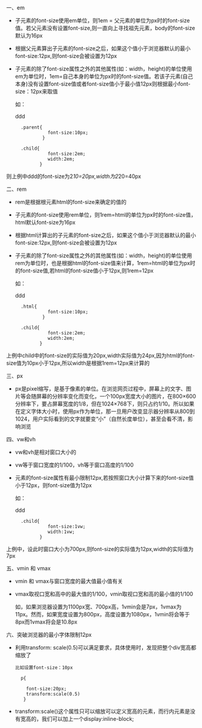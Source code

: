 一、em

* 子元素的font-size使用em单位，则1em = 父元素的单位为px时的font-size值。若父元素没有设置font-size,则一直向上寻找祖先元素，body的font-size默认为16px
* 根据父元素算出子元素的font-size之后，如果这个值小于浏览器默认的最小font-size:12px,则font-size会被设置为12px
* 子元素的除了font-size属性之外的其他属性(如：width，height)的单位使用em为单位时，1em=自己本身的单位为px时的font-size值。若该子元素(自己本身)没有设置font-size值或者font-size值小于最小值12px则根据最小font-size：12px来取值

	如：<div class='parent'>
	          <div class='child'>ddd</div>
	    </div>

	 	.parent{
	              font-size:10px;
	            }
	
	    .child{
	              font-size:2em;
	              width:2em;
	           }

则上例中ddd的font-size为2*10=20px,width为2*20=40px

二、rem

* rem是根据根元素html的font-size来确定的值的
* 子元素的font-size使用rem单位，则1rem=html的单位为px时的font-size值，html默认font-size为16px
* 根据html计算出的子元素的font-size之后，如果这个值小于浏览器默认的最小font-size:12px,则font-size会被设置为12px
* 子元素的除了font-size属性之外的其他属性(如：width，height)的单位使用rem为单位时，也是根据html的font-size值来计算，1rem=html的单位为px时的font-size值,若html的font-size值小于12px,则1rem=12px

	如：<div class='parent'>
	          <div class='child'>ddd</div>
	    </div>

	 	.html{
	              font-size:10px;
	            }
	
	    .child{
	              font-size:2em;
	              width:2em;
	           }

上例中child中的font-size的实际值为20px,width实际值为24px,因为html的font-size值为10px小于12px,所以width是根据1rem=12px来计算的

三、px

* px是pixel缩写，是基于像素的单位。在浏览网页过程中，屏幕上的文字、图片等会随屏幕的分辨率变化而变化，一个100px宽度大小的图片，在800×600分辨率下，要占屏幕宽度的1/8，但在1024×768下，则只占约1/10。所以如果在定义字体大小时，使用px作为单位，那一旦用户改变显示器分辨率从800到1024，用户实际看到的文字就要变“小”（自然长度单位），甚至会看不清，影响浏览

四、vw和vh

* vw和vh是相对窗口大小的
* vw等于窗口宽度的1/100，vh等于窗口高度的1/100
* 元素的font-size属性有最小限制12px,若按照窗口大小计算下来的font-size值小于12px，则font-size值为12px

     如：<div class='parent'>
	          <div class='child'>ddd</div>
	    </div>
	
	    .child{
	              font-size:1vw;
	              width:1vw;
	           }


上例中，设此时窗口大小为700px,则font-size的实际值为12px,width的实际值为7px

五、vmin 和 vmax

* vmin 和 vmax与窗口宽度的最大值最小值有关
* vmax取视口宽和高中的最大值的1/100，vmin取视口宽和高的最小值的1/100

    如，如果浏览器设置为1100px宽、700px高，1vmin会是7px，1vmax为11px。然而，如果宽度设置为800px，高度设置为1080px，1vmin将会等于8px而1vmax将会是10.8px

六、突破浏览器的最小字体限制12px

   - 利用transform: scale(0.5)可以满足要求，具体使用时，发现把整个div宽高都缩放了

         比如设置font-size：10px

           p{

             font-size:20px;
             transform:scale(0.5)
            }
   - transform:scale()这个属性只可以缩放可以定义宽高的元素，而行内元素是没有宽高的，我们可以加上一个display:inline-block;

          